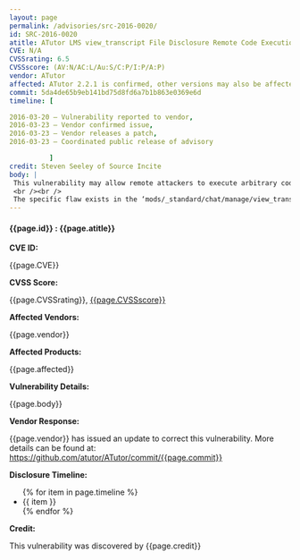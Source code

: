 ```yaml
---
layout: page
permalink: /advisories/src-2016-0020/
id: SRC-2016-0020
atitle: ATutor LMS view_transcript File Disclosure Remote Code Execution Vulnerability
CVE: N/A
CVSSrating: 6.5
CVSSscore: (AV:N/AC:L/Au:S/C:P/I:P/A:P)
vendor: ATutor
affected: ATutor 2.2.1 is confirmed, other versions may also be affected.
commit: 5da4de65b9eb141bd75d8fd6a7b1b863e0369e6d
timeline: [

2016-03-20 – Vulnerability reported to vendor,
2016-03-23 – Vendor confirmed issue,
2016-03-23 – Vendor releases a patch,
2016-03-23 – Coordinated public release of advisory

          ]
credit: Steven Seeley of Source Incite
body: |
 This vulnerability may allow remote attackers to execute arbitrary code on vulnerable installations of ATutor. Authentication is required to exploit this vulnerability however authentication bypass vulnerabilities are known and remote registration is open by default.
 <br /><br />
 The specific flaw exists in the ‘mods/_standard/chat/manage/view_transcript.php’ script. An attacker can use the ‘t’ parameter to disclose arbitrary files on the target system, readable by the web server. An attacker can combine this with other vulnerabilities to achieve remote code execution.
---
```


<h4><b>{{page.id}} : {{page.atitle}}</b></h4>

**CVE ID:**
<p class="cn">{{page.CVE}}</p>

**CVSS Score:**
<p class="cn">{{page.CVSSrating}}, <a href="https://nvd.nist.gov/cvss/v2-calculator?vector={{page.CVSSscore}}">{{page.CVSSscore}}</a></p>

**Affected Vendors:**
<p class="cn">{{page.vendor}}</p>

**Affected Products:**
<p class="cn">{{page.affected}}</p>

**Vulnerability Details:**
<p class="cn">{{page.body}}</p>

**Vendor Response:**
<p class="cn">{{page.vendor}} has issued an update to correct this vulnerability. More details can be found at: <a href="https://github.com/atutor/ATutor/commit/{{page.commit}}">https://github.com/atutor/ATutor/commit/{{page.commit}}</a></p>

**Disclosure Timeline:**
<ul class="cn">
{% for item in page.timeline %}
  <li>{{ item }}</li>
{% endfor %}
</ul>

**Credit:**
<p class="cn">This vulnerability was discovered by {{page.credit}}</p>
